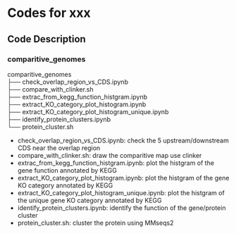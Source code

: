 # Codes for xxx 

## Code Description

### comparitive_genomes
comparitive_genomes  
├── check_overlap_region_vs_CDS.ipynb  
├── compare_with_clinker.sh  
├── extrac_from_kegg_function_histgram.ipynb  
├── extract_KO_category_plot_histogram.ipynb  
├── extract_KO_category_plot_histogram_unique.ipynb  
├── identify_protein_clusters.ipynb  
└── protein_cluster.sh  

- check_overlap_region_vs_CDS.ipynb: check the 5 upstream/downstream CDS near the overlap region
- compare_with_clinker.sh: draw the comparitive map use clinker
- extrac_from_kegg_function_histgram.ipynb: plot the histgram of the gene function annotated by KEGG
- extract_KO_category_plot_histogram.ipynb: plot the histgram of the gene KO category annotated by KEGG
- extract_KO_category_plot_histogram_unique.ipynb:  plot the histgram of the unique gene KO category annotated by KEGG
- identify_protein_clusters.ipynb: identify the function of the gene/protein cluster
- protein_cluster.sh: cluster the protein using MMseqs2
